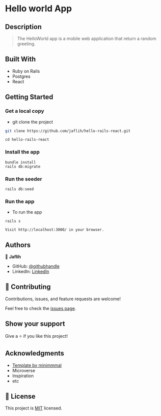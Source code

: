 # Hello world App

## Description

> The HelloWorld app is a mobile web application that return a random greeting.

## Built With

- Ruby on Rails
- Postgres
- React

## Getting Started

### Get a local copy

- git clone the project

```bash
git clone https://github.com/jaflih/hello-rails-react.git
```

```
cd hello-rails-react
```

### Install the app

```
bundle install
rails db:migrate
```

### Run the seeder

```
rails db:seed
```

### Run the app

- To run the app

```
rails s
```

```
Visit http://localhost:3000/ in your browser.
```

## Authors

👤 **Jaflih**

- GitHub: [@githubhandle](https://github.com/jaflih)
- LinkedIn: [LinkedIn](https://www.linkedin.com/in/jaflih/)

## 🤝 Contributing

Contributions, issues, and feature requests are welcome!

Feel free to check the [issues page](../../issues/).

## Show your support

Give a ⭐️ if you like this project!

## Acknowledgments

- [Template by minimmmal](https://www.behance.net/gallery/19759151/Snapscan-iOs-design-and-branding?tracking_source=)
- Microverse
- Inspiration
- etc

## 📝 License

This project is [MIT](./MIT.md) licensed.
